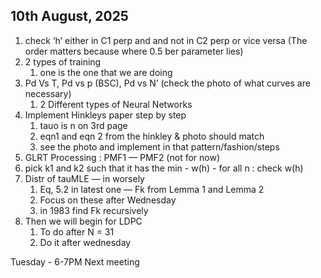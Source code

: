 ## 10th August, 2025

1. check ‘h’ either in C1 perp and and not in C2 perp or vice versa (The order matters because where 0.5 ber parameter lies) 
2. 2 types of training 
    1. one is the one that we are doing 
3. Pd Vs T, Pd vs p (BSC), Pd vs N’  (check the photo of what curves are necessary) 
    1. 2 Different types of Neural Networks 
4. Implement Hinkleys paper step by step 
    1. tauo is n on 3rd page 
    2. eqn1 and eqn 2 from the hinkley & photo should match 
    3. see the photo and implement in that pattern/fashion/steps 
5. GLRT Processing : PMF1 — PMF2 (not for now) 
6. pick k1 and k2 such that it has the min - w(h) - for all n : check w(h) 
7. Distr of tauMLE — in worsely 
    1. Eq, 5.2 in latest one — Fk from Lemma 1 and Lemma 2
    2. Focus on these after Wednesday 
    3. in 1983 find Fk recursively 
8. Then we will begin for LDPC 
    1. To do after N = 31
    2. Do it after wednesday

Tuesday - 6-7PM Next meeting 
